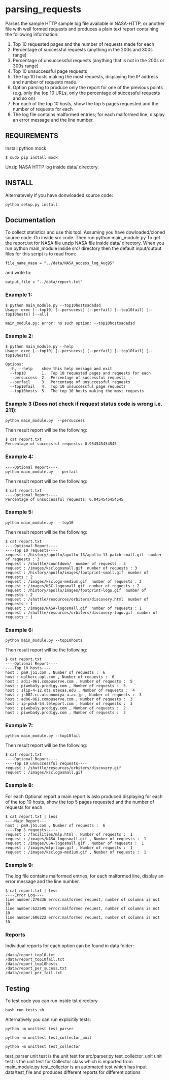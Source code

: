 # parsing_requests

Parses the sample HTTP sample log file available in NASA-HTTP, or another file with well formed requests and produces a plain text report containing the following information:

1.	Top 10 requested pages and the number of requests made for each
2.	Percentage of successful requests (anything in the 200s and 300s range)
3.	Percentage of unsuccessful requests (anything that is not in the 200s or 300s range)
4.	Top 10 unsuccessful page requests
5.	The top 10 hosts making the most requests, displaying the IP address and number of requests made.
6.	Option parsing to produce only the report for one of the previous points (e.g. only the top 10 URLs, only the percentage of successful requests and so on)
7.	For each of the top 10 hosts, show the top 5 pages requested and the number of requests for each
8.	The log file contains malformed entries; for each malformed line, display an error message and the line number.


## REQUIREMENTS
Install python mock
```
$ sudo pip install mock
```
Unzip NASA HTTP log inside data/ directory.

## INSTALL
Alternatevely if you have donwloaded source code:
```
python setup.py install
```

## Documentation
To collect statistics and use this tool. Assuming you have dowloaded/cloned source code.
Go inside src code. Then run python main_module.py
To get the report.txt for NASA file unzip NASA file inside data/ directory.
When you run python main_module inside src/ directory then the default input/output files for this script 
is to read from:
```
file_name_nasa = "../data/NASA_access_log_Aug95"
```
and write to:
```
output_file = "../data/report.txt"
```

### Example 1:
```
$ python main_module.py --top10hostsadadsd
Usage: exec [--top10] [--persucess] [--perfail] [--top10fail] [--top10hosts] [--all]

main_module.py: error: no such option: --top10hostsadadsd
```
### Example 2:
```
$ python main_module.py --help
Usage: exec [--top10] [--persucess] [--perfail] [--top10fail] [--top10hosts]

Options:
  -h, --help    show this help message and exit
  --top10       1.  Top 10 requested pages and requests for each
  --persuccess  2.  Percentage of successful requests
  --perfail     3.  Percentage of unsuccessful requests
  --top10fail   4.  Top 10 unsuccessful page requests
  --top10hosts  5.  The top 10 hosts making the most requests
```
### Example 3 (Does not check if request status code is wrong i.e. 211):
```
python main_module.py  --persuccess
```
Then result report will be the following:
```
$ cat report.txt 
Percentage of successful requests: 0.954545454545
```
### Example 4:
```
----Optional Report----
python main_module.py  --perfail
```
Then result report will be the following:
```
$ cat report.txt 
----Optional Report----
Percentage of unsuccessful requests: 0.0454545454545
```
### Example 5:
```
python main_module.py  --top10
```
Then result report will be the following:
```
$ cat report.txt 
----Optional Report----
----Top 10 requests----
request : /history/apollo/apollo-13/apollo-13-patch-small.gif  number of requests : 3
request : /shuttle/countdown/  number of requests : 3
request : /images/ksclogosmall.gif  number of requests : 3
request : /history/apollo/images/footprint-small.gif  number of requests : 2
request : /images/ksclogo-medium.gif  number of requests : 2
request : /images/KSC-logosmall.gif  number of requests : 2
request : /history/apollo/images/footprint-logo.gif  number of requests : 2
request : /shuttle/resources/orbiters/discovery.html  number of requests : 1
request : /images/NASA-logosmall.gif  number of requests : 1
request : /shuttle/resources/orbiters/discovery-logo.gif  number of requests : 1
```
### Example 6:
```
python main_module.py --top10hosts
```
Then result report will be the following:
```
$ cat report.txt 
----Optional Report----
----Top 10 hosts----
host : pm9.j51.com , Number of requests :  6
host : uplherc.upl.com , Number of requests :  6
host : ad11-061.compuserve.com , Number of requests :  5
host : piweba3y.prodigy.com , Number of requests :  5
host : slip-4-12.ots.utexas.edu , Number of requests :  4
host : js002.cc.utsunomiya-u.ac.jp , Number of requests :  3
host : ad06-061.compuserve.com , Number of requests :  3
host : ip-pdx6-54.teleport.com , Number of requests :  3
host : piweba1y.prodigy.com , Number of requests :  2
host : piweba4y.prodigy.com , Number of requests :  2
```
### Example 7:
```
python main_module.py --top10fail
```
Then result report will be the following:
```
$ cat report.txt
----Optional Report----
----Top 10 unsuccessful requests----
request : /shuttle/resources/orbiters/discovery.gif 
request : /images/ksclogosmall.gif 
```
### Example 8:
For each Optional report a main report is aslo produced displaying for each of the top 10 hosts, show the top 5 pages requested and the number of requests for each
```
$ cat report.txt | less
----Main Report---
host : pm9.j51.com , Number of requests :  6
----Top 5 requests-----
request : /facilities/mlp.html , Number of requests :  1
request : /images/NASA-logosmall.gif , Number of requests :  1
request : /images/USA-logosmall.gif , Number of requests :  1
request : /images/mlp-logo.gif , Number of requests :  1
request : /images/ksclogo-medium.gif , Number of requests :  1
```
### Example 9: 
The log file contains malformed entries; for each malformed line, display an error message and the line number.
```
$ cat report.txt | less
----Error Log----
line number:270336 error:malformed request, number of columns is not 10
line number:622595 error:malformed request, number of columns is not 10
line number:606222 error:malformed request, number of columns is not 10
```
### Reports
Individual reports for each option can be found in data folder:
```
/data/report_top10.txt
/data/report_top10fail.tct
/data/report_top10hosts
/data/report_per_sucess.txt
/data/report_per_fail.txt
```

## Testing

To test  code you can run inside tst directory
```
bash run_tests.sh
```

Alternatively you can run explicitily tests:
```
python -m unittest test_parser
```
```
python -m unittest test_collector_unit
```
```
python -m unittest test_collector
```

test_parser unit test is the unit test for src/parser.py
test_collector_unit  unit test is the unit test for Collector class which is imported from main_module.py
test_collector is an automated test which has input data/test_file and produces different reports for different options
